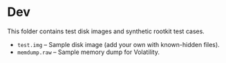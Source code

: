 # Dev

This folder contains test disk images and synthetic rootkit test cases.

- `test.img` – Sample disk image (add your own with known-hidden files).
- `memdump.raw` – Sample memory dump for Volatility.
